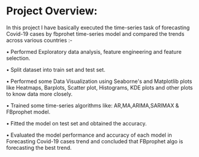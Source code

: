 
# Project Overview:

In this project I have basically executed the time-series task of forecasting Covid-19 cases by fbprohet time-series model and compared the trends across various countries :-

• Performed Exploratory data analysis, feature engineering and feature selection.

• Split dataset into train set and test set.

• Performed some Data Visualization using Seaborne's and Matplotlib plots like Heatmaps, Barplots, Scatter plot, Histograms, KDE plots and other plots to know data more closely.

• Trained some time-series algorithms like: AR,MA,ARIMA,SARIMAX & FBprophet model.

• Fitted the model on test set and obtained the accuracy.

• Evaluated the model performance and accuracy of each model in Forecasting Covid-19 cases trend and concluded that FBprophet algo is forecasting the best trend.
